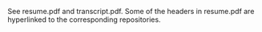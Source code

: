 See resume.pdf and transcript.pdf. Some of the headers in resume.pdf are hyperlinked to the corresponding repositories.